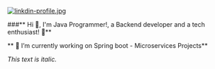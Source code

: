 [![linkdin-profile.jpg](https://i.postimg.cc/Wp6zZ2VT/linkdin-profile.jpg)](https://postimg.cc/Rqhv5xqD)


###** Hi 👋, I'm Java Programmer!, a Backend developer and a tech enthusiast! 🫣**

** 🔭 I’m currently working on Spring boot - Microservices Projects**

*This text is italic.*


